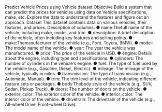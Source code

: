 Predict Vehicle Prices using Vehicle dataset
 Objective
 Build a system that can predict the prices for vehicles using data on Vehicle specifications,
 make, etc. Explore the data to understand the features and figure out an approach.
 Dataset
 This dataset contains data on various vehicles, their features, and prices.
 Description of columns:
 ● name:Thefull name of the vehicle, including make, model, and trim.
 ● description: A brief description of the vehicle, often including key features and selling
 points.
 ● make:Themanufacturer of the vehicle (e.g., Ford, Toyota, BMW).
 ● model: The model name of the vehicle.
 ● year: The year the vehicle was manufactured.
 ● price: The price of the vehicle in USD.
 ● engine: Details about the engine, including type and specifications.
 ● cylinders: The number of cylinders in the vehicle's engine.
 ● fuel: The type of fuel used by the vehicle (e.g., Gasoline, Diesel, Electric).
 ● mileage: The mileage of the vehicle, typically in miles.
 ● transmission: The type of transmission (e.g., Automatic, Manual).
 ● trim: The trim level of the vehicle, indicating different feature sets or packages.
 ● body:Thebody style of the vehicle (e.g., SUV, Sedan, Pickup Truck).
 ● doors: The number of doors on the vehicle.
 ● exterior_color: The exterior color of the vehicle.
 ● interior_color: The interior color of the vehicle.
 ● drivetrain: The drivetrain of the vehicle (e.g., All-wheel Drive, Front-wheel Drive).
